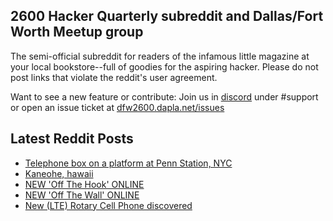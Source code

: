 ## 2600 Hacker Quarterly subreddit and Dallas/Fort Worth Meetup group
The semi-official subreddit for readers of the infamous little magazine at your local bookstore--full of goodies for the aspiring hacker. Please do not post links that violate the reddit's user agreement.

Want to see a new feature or contribute: 
Join us in [discord](https://dfw2600.dapla.net/chat) under #support or open an issue ticket at [dfw2600.dapla.net/issues](https://dfw2600.dapla.net/issues)

## Latest Reddit Posts
<!-- BLOG-POST-LIST:START -->
- [Telephone box on a platform at Penn Station, NYC](https://www.reddit.com/r/2600/comments/xtie7k/telephone_box_on_a_platform_at_penn_station_nyc/)
- [Kaneohe, hawaii](https://www.reddit.com/r/2600/comments/xrog20/kaneohe_hawaii/)
- [NEW 'Off The Hook' ONLINE](https://2600.com/hook/28-09-2022)
- [NEW 'Off The Wall' ONLINE](https://2600.com/wall/27-09-2022)
- [New (LTE) Rotary Cell Phone discovered](https://www.reddit.com/r/2600/comments/xp6xs2/new_lte_rotary_cell_phone_discovered/)
<!-- BLOG-POST-LIST:END -->
